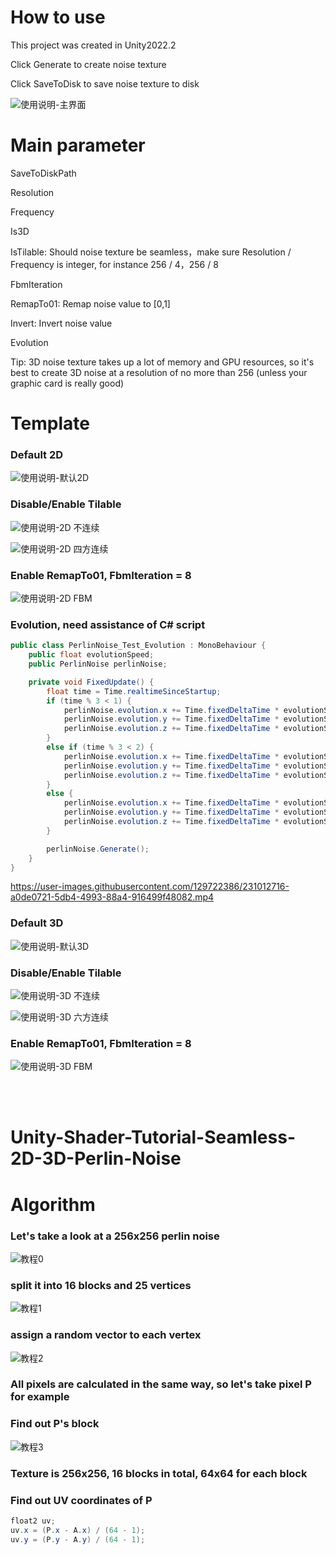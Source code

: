 # How to use

This project was created in Unity2022.2 

Click Generate to create noise texture

Click SaveToDisk to save noise texture to disk

![使用说明-主界面](https://user-images.githubusercontent.com/129722386/231011626-e3d9f84c-a45e-4c9c-abc5-406d04c7875d.png)

# Main parameter

  SaveToDiskPath

  Resolution

  Frequency

  Is3D

  IsTilable: Should noise texture be seamless，make sure Resolution / Frequency is integer, for instance 256 / 4，256 / 8

  FbmIteration

  RemapTo01: Remap noise value to [0,1]

  Invert: Invert noise value

  Evolution

Tip: 3D noise texture takes up a lot of memory and GPU resources, so it's best to create 3D noise at a resolution of no more than 256 (unless your graphic card is really good)

# Template

### Default 2D

![使用说明-默认2D](https://user-images.githubusercontent.com/129722386/231012371-306ddf43-ccf8-4714-82bd-03cc22618a9f.png)

### Disable/Enable Tilable

![使用说明-2D 不连续](https://user-images.githubusercontent.com/129722386/231012430-f7c1b2cc-1f43-4e7c-a939-19ca2fac9f1b.png)
 
![使用说明-2D 四方连续](https://user-images.githubusercontent.com/129722386/231012485-7e3c7d0b-eb2f-4877-af10-c4773fc14e49.png)

### Enable RemapTo01, FbmIteration = 8

![使用说明-2D FBM](https://user-images.githubusercontent.com/129722386/231012581-ec6b5a2a-3f79-49e2-8efb-fe8cd3b50b90.png)

### Evolution, need assistance of C# script

```csharp
public class PerlinNoise_Test_Evolution : MonoBehaviour {
    public float evolutionSpeed;
    public PerlinNoise perlinNoise;

    private void FixedUpdate() {
        float time = Time.realtimeSinceStartup;
        if (time % 3 < 1) {
            perlinNoise.evolution.x += Time.fixedDeltaTime * evolutionSpeed * 1.0f;
            perlinNoise.evolution.y += Time.fixedDeltaTime * evolutionSpeed * 0.75f;
            perlinNoise.evolution.z += Time.fixedDeltaTime * evolutionSpeed * 0.5f;
        }
        else if (time % 3 < 2) {
            perlinNoise.evolution.x += Time.fixedDeltaTime * evolutionSpeed * 0.75f;
            perlinNoise.evolution.y += Time.fixedDeltaTime * evolutionSpeed * 1.0f;
            perlinNoise.evolution.z += Time.fixedDeltaTime * evolutionSpeed * 0.5f;
        }
        else {
            perlinNoise.evolution.x += Time.fixedDeltaTime * evolutionSpeed * 1.0f;
            perlinNoise.evolution.y += Time.fixedDeltaTime * evolutionSpeed * 0.5f;
            perlinNoise.evolution.z += Time.fixedDeltaTime * evolutionSpeed * 0.75f;
        }

        perlinNoise.Generate();
    }
}
```

https://user-images.githubusercontent.com/129722386/231012716-a0de0721-5db4-4993-88a4-916499f48082.mp4

### Default 3D

![使用说明-默认3D](https://user-images.githubusercontent.com/129722386/231012847-e7e0a222-6134-45ef-9661-350bf3f6696e.png)

### Disable/Enable Tilable

![使用说明-3D 不连续](https://user-images.githubusercontent.com/129722386/231012917-c96f0809-ff07-490f-97c2-59d8bede43bb.png)

![使用说明-3D 六方连续](https://user-images.githubusercontent.com/129722386/231012930-2c62d90c-5636-4ca5-8427-e7270c259d19.png)

### Enable RemapTo01, FbmIteration = 8

![使用说明-3D FBM](https://user-images.githubusercontent.com/129722386/231013009-8b54b675-6efc-40f4-89f8-dd5373f28c9c.png)



<br/><br/>

# Unity-Shader-Tutorial-Seamless-2D-3D-Perlin-Noise

# Algorithm

### Let's take a look at a 256x256 perlin noise

![教程0](https://user-images.githubusercontent.com/129722386/231013417-e5d6fb01-1418-44cc-9aee-6b1f274006e4.png)

### split it into 16 blocks and 25 vertices

![教程1](https://user-images.githubusercontent.com/129722386/231013471-b6552a4a-7ac8-411d-a05b-e995c795ea1e.png)

### assign a random vector to each vertex

![教程2](https://user-images.githubusercontent.com/129722386/231013518-ff62fba1-eb66-4193-9391-5f5f6bb04c91.png)

### All pixels are calculated in the same way, so let's take pixel P for example

### Find out P's block

![教程3](https://user-images.githubusercontent.com/129722386/231013684-1e1ed922-f4f9-4467-98f8-7460e06c582f.png)

### Texture is 256x256, 16 blocks in total, 64x64 for each block

### Find out UV coordinates of P

```csharp
float2 uv;
uv.x = (P.x - A.x) / (64 - 1);
uv.y = (P.y - A.y) / (64 - 1);
```
